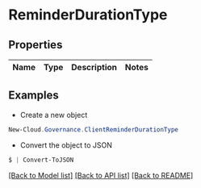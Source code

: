 # ReminderDurationType
## Properties

Name | Type | Description | Notes
------------ | ------------- | ------------- | -------------

## Examples

- Create a new object
```powershell
New-Cloud.Governance.ClientReminderDurationType 
```

- Convert the object to JSON
```powershell
$ | Convert-ToJSON
```


[[Back to Model list]](../README.md#documentation-for-models) [[Back to API list]](../README.md#documentation-for-api-endpoints) [[Back to README]](../README.md)

